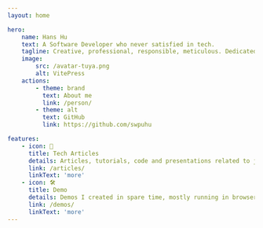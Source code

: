 ```yaml
---
layout: home

hero:
    name: Hans Hu
    text: A Software Developer who never satisfied in tech.
    tagline: Creative, professional, responsible, meticulous. Dedicated to perfecting user experience through continuous innovation.
    image:
        src: /avatar-tuya.png
        alt: VitePress
    actions:
        - theme: brand
          text: About me
          link: /person/
        - theme: alt
          text: GitHub
          link: https://github.com/swpuhu

features:
    - icon: 📖
      title: Tech Articles
      details: Articles, tutorials, code and presentations related to javascript, computer graphics, game develop, front-end develop, etc.
      link: /articles/
      linkText: 'more'
    - icon: 🛠
      title: Demo
      details: Demos I created in spare time, mostly running in browser environment.
      link: /demos/
      linkText: 'more'
---
```

